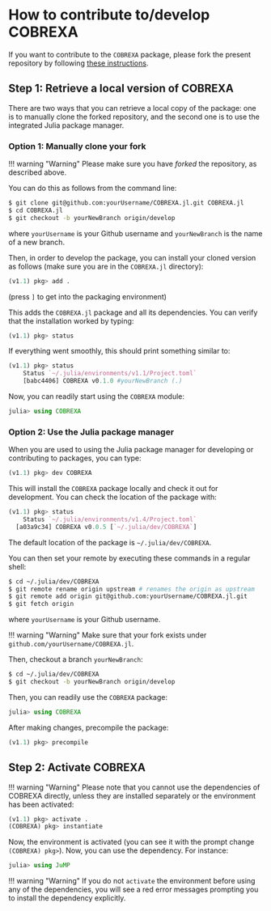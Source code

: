 # How to contribute to/develop COBREXA

If you want to contribute to the `COBREXA` package, please fork the present
repository by following [these instructions](https://docs.github.com/en/github/getting-started-with-github/fork-a-repo).

## Step 1: Retrieve a local version of COBREXA

There are two ways that you can retrieve a local copy of the package: one is to
manually clone the forked repository, and the second one is to use the
integrated Julia package manager.

### Option 1: Manually clone your fork

!!! warning "Warning" 
    Please make sure you have _forked_ the repository, as described above.

You can do this as follows from the command line:

```bash
$ git clone git@github.com:yourUsername/COBREXA.jl.git COBREXA.jl
$ cd COBREXA.jl
$ git checkout -b yourNewBranch origin/develop
```

where `yourUsername` is your Github username and `yourNewBranch` is the name of a new branch.

Then, in order to develop the package, you can install your cloned version as
follows (make sure you are in the `COBREXA.jl` directory):

```julia
(v1.1) pkg> add .
```

(press `]` to get into the packaging environment)

This adds the `COBREXA.jl` package and all its dependencies. You can verify
that the installation worked by typing:

```julia
(v1.1) pkg> status
```

If everything went smoothly, this should print something similar to:

```julia
(v1.1) pkg> status
    Status `~/.julia/environments/v1.1/Project.toml`
    [babc4406] COBREXA v0.1.0 #yourNewBranch (.)
```

Now, you can readily start using the `COBREXA` module:

```julia
julia> using COBREXA
```

### Option 2: Use the Julia package manager

When you are used to using the Julia package manager for developing or
contributing to packages, you can type:

```julia
(v1.1) pkg> dev COBREXA
```

This will install the `COBREXA` package locally and check it out for
development. You can check the location of the package with:

```julia
(v1.1) pkg> status
    Status `~/.julia/environments/v1.4/Project.toml`
  [a03a9c34] COBREXA v0.0.5 [`~/.julia/dev/COBREXA`]
```

The default location of the package is `~/.julia/dev/COBREXA`.

You can then set your remote by executing these commands in a regular shell:

```bash
$ cd ~/.julia/dev/COBREXA
$ git remote rename origin upstream # renames the origin as upstream
$ git remote add origin git@github.com:yourUsername/COBREXA.jl.git
$ git fetch origin
```

where `yourUsername` is your Github username.

!!! warning "Warning" 
    Make sure that your fork exists under `github.com/yourUsername/COBREXA.jl`.

Then, checkout a branch `yourNewBranch`:

```bash
$ cd ~/.julia/dev/COBREXA
$ git checkout -b yourNewBranch origin/develop
```

Then, you can readily use the `COBREXA` package:

```julia
julia> using COBREXA
```

After making changes, precompile the package:

```julia
(v1.1) pkg> precompile
```

## Step 2: Activate COBREXA

!!! warning "Warning" 
    Please note that you cannot use the dependencies of COBREXA directly,
    unless they are installed separately or the environment has been activated:

```julia
(v1.1) pkg> activate .
(COBREXA) pkg> instantiate
```

Now, the environment is activated (you can see it with the prompt change
`(COBREXA) pkg>`). Now, you can use the dependency. For instance:

```julia
julia> using JuMP
```

!!! warning "Warning"
    If you do not  `activate` the environment before using any of the
    dependencies, you will see a red error messages prompting you to install the
    dependency explicitly.

